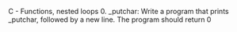 C - Functions, nested loops
0. _putchar: Write a program that prints _putchar, followed by a new line. The program should return 0

